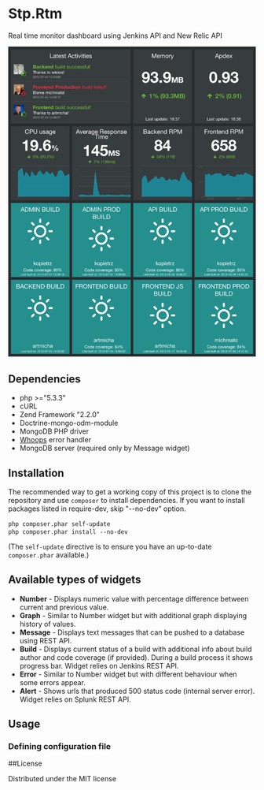 # Stp.Rtm

Real time monitor dashboard using Jenkins API and New Relic API

![ScreenShot](screenshot.png "Dashboard")

## Dependencies
- php >="5.3.3"
- cURL
- Zend Framework "2.2.0"
- Doctrine-mongo-odm-module
- MongoDB PHP driver
- [Whoops](https://github.com/filp/whoops) error handler
- MongoDB server (required only by Message widget)

## Installation

The recommended way to get a working copy of this project is to clone the repository
and use `composer` to install dependencies. If you want to install packages listed in
require-dev, skip "--no-dev" option.

    php composer.phar self-update
    php composer.phar install --no-dev

(The `self-update` directive is to ensure you have an up-to-date `composer.phar`
available.)


## Available types of widgets

- <strong>Number</strong> - Displays numeric value with percentage difference between current and previous value.
- <strong>Graph</strong> - Similar to Number widget but with additional graph displaying history of values.
- <strong>Message</strong> - Displays text messages that can be pushed to a database using REST API.
- <strong>Build</strong> - Displays current status of a build with additional info about build author and code coverage (if provided).
During a build process it shows progress bar. Widget relies on Jenkins REST API.
- <strong>Error</strong> - Similar to Number widget but with different behaviour when some errors appear.
- <strong>Alert</strong> - Shows urls that produced 500 status code (internal server error). Widget relies on Splunk REST API.

## Usage

### Defining configuration file





##License

Distributed under the MIT license
